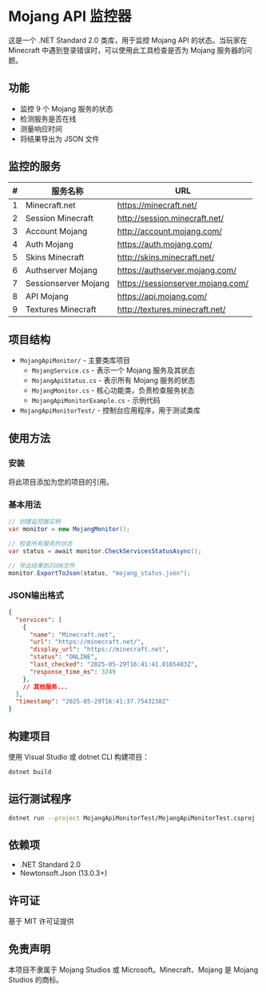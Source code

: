 # Mojang API 监控器

这是一个 .NET Standard 2.0 类库，用于监控 Mojang API 的状态。当玩家在 Minecraft 中遇到登录错误时，可以使用此工具检查是否为 Mojang 服务器的问题。

## 功能

- 监控 9 个 Mojang 服务的状态
- 检测服务是否在线
- 测量响应时间
- 将结果导出为 JSON 文件

## 监控的服务

| # | 服务名称 | URL |
|---|---------|-----|
| 1 | Minecraft.net | https://minecraft.net/ |
| 2 | Session Minecraft | http://session.minecraft.net/ |
| 3 | Account Mojang | http://account.mojang.com/ |
| 4 | Auth Mojang | https://auth.mojang.com/ |
| 5 | Skins Minecraft | http://skins.minecraft.net/ |
| 6 | Authserver Mojang | https://authserver.mojang.com/ |
| 7 | Sessionserver Mojang | https://sessionserver.mojang.com/ |
| 8 | API Mojang | https://api.mojang.com/ |
| 9 | Textures Minecraft | http://textures.minecraft.net/ |

## 项目结构

- `MojangApiMonitor/` - 主要类库项目
  - `MojangService.cs` - 表示一个 Mojang 服务及其状态
  - `MojangApiStatus.cs` - 表示所有 Mojang 服务的状态
  - `MojangMonitor.cs` - 核心功能类，负责检查服务状态
  - `MojangApiMonitorExample.cs` - 示例代码
- `MojangApiMonitorTest/` - 控制台应用程序，用于测试类库

## 使用方法

### 安装

将此项目添加为您的项目的引用。

### 基本用法

```csharp
// 创建监控器实例
var monitor = new MojangMonitor();

// 检查所有服务的状态
var status = await monitor.CheckServicesStatusAsync();

// 导出结果到JSON文件
monitor.ExportToJson(status, "mojang_status.json");
```

### JSON输出格式

```json
{
  "services": [
    {
      "name": "Minecraft.net",
      "url": "https://minecraft.net/",
      "display_url": "https://minecraft.net",
      "status": "ONLINE",
      "last_checked": "2025-05-29T16:41:41.0165483Z",
      "response_time_ms": 3249
    },
    // 其他服务...
  ],
  "timestamp": "2025-05-29T16:41:37.7543238Z"
}
```

## 构建项目

使用 Visual Studio 或 dotnet CLI 构建项目：

```bash
dotnet build
```

## 运行测试程序

```bash
dotnet run --project MojangApiMonitorTest/MojangApiMonitorTest.csproj
```

## 依赖项

- .NET Standard 2.0
- Newtonsoft.Json (13.0.3+)

## 许可证

基于 MIT 许可证提供

## 免责声明

本项目不隶属于 Mojang Studios 或 Microsoft。Minecraft、Mojang 是 Mojang Studios 的商标。 
